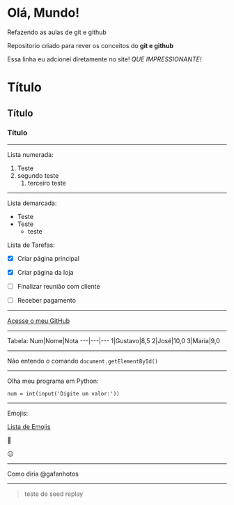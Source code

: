 # Olá, Mundo!
 Refazendo as aulas de git e github

 Repositorio criado para rever os conceitos do **git e github**

 Essa linha eu adcionei diretamente no site! *QUE IMPRESSIONANTE!*


# Título
## Título
### Título

***

Lista numerada:

1. Teste
1. segundo teste
    1. terceiro teste

***
Lista demarcada:

* Teste
* Teste
    * teste

Lista de Tarefas:
 - [x] Criar página principal
 - [x] Criar página da loja
 - [ ] Finalizar reunião com cliente
 - [ ] Receber pagamento


***
 [Acesse o meu GitHub](https://github.com/SolonDiego)

***
Tabela:
 Num|Nome|Nota
 ---|---|---
 1|Gustavo|8,5
 2|José|10,0
 3|Maria|9,0

 ***

 Não entendo o comando `document.getElementById()`

 ***

 Olha meu programa em Python:

```
num = int(input('Digite um valor:'))

```

***

Emojis:

[Lista de Emojis](https://github.com/ikatyang/emoji-cheat-sheet)

:star_struck:

:neutral_face:

***

Como diria @gafanhotos


***

> teste de seed replay
